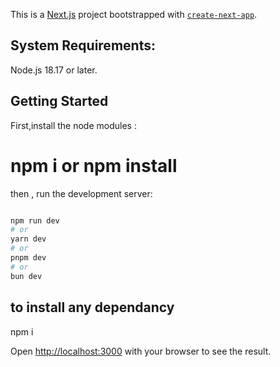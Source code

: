 This is a [Next.js](https://nextjs.org/) project bootstrapped with [`create-next-app`](https://github.com/vercel/next.js/tree/canary/packages/create-next-app).

## System Requirements:
Node.js 18.17 or later.

## Getting Started
First,install the node modules :
# npm i or npm install
then , run the development server:

```bash

npm run dev
# or
yarn dev
# or
pnpm dev
# or
bun dev
```
## to install any dependancy
npm i <dependency name>


Open [http://localhost:3000](http://localhost:3000) with your browser to see the result.
